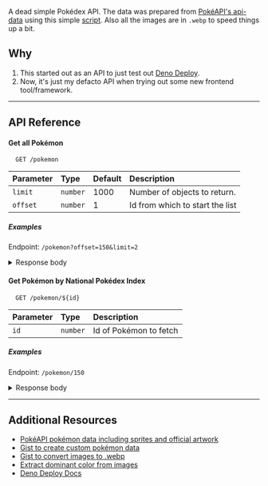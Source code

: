 A dead simple Pokédex API. The data was prepared from [PokéAPI's api-data](https://github.com/PokeAPI/api-data) using this simple [script](https://gist.github.com/anurag-roy/6b39fff1cfe89fcf7132e95b6ac66de1). Also all the images are in `.webp` to speed things up a bit.

## Why

1. This started out as an API to just test out [Deno Deploy](https://deno.com/deploy/).
2. Now, it's just my defacto API when trying out some new frontend tool/framework.

---

## API Reference

#### Get all Pokémon

```http
  GET /pokemon
```

| Parameter | Type     | Default | Description                     |
| :-------- | :------- | :------ | :------------------------------ |
| `limit`   | `number` | 1000    | Number of objects to return.    |
| `offset`  | `number` | 1       | Id from which to start the list |

##### Examples

Endpoint: `/pokemon?offset=150&limit=2`

<details>
  <summary>Response body</summary>
  
  ```json
  {
    "id": 150,
    "name": "Mewtwo",
    "genus": "Genetic Pokémon",
    "description": "It was created by a scientist after years of horrific gene splicing and DNA engineering experiments.",
    "imageUrl": "https://raw.githubusercontent.com/anurag-roy/poke-api/main/assets/images/150.webp",
    "types": [
      "Psychic"
    ],
    "color":"#ded9e3"
  },
  {
    "id": 151,
    "name": "Mew",
    "genus": "New Species Pokémon",
    "description": "So rare that it is still said to be a mirage by many experts. Only a few people have seen it worldwide.",
    "imageUrl": "https://raw.githubusercontent.com/anurag-roy/poke-api/main/assets/images/151.webp",
    "types": [
      "Psychic"
    ],
    "color":"#eec3cd"
  }
  ```
</details>

#### Get Pokémon by National Pokédex Index

```http
  GET /pokemon/${id}
```

| Parameter | Type     | Description            |
| :-------- | :------- | :--------------------- |
| `id`      | `number` | Id of Pokémon to fetch |

##### Examples

Endpoint: `/pokemon/150`

<details>
  <summary>Response body</summary>
  
  ```json
  {
    "id": 150,
    "name": "Mewtwo",
    "genus": "Genetic Pokémon",
    "description": "It was created by a scientist after years of horrific gene splicing and DNA engineering experiments.",
    "imageUrl": "https://raw.githubusercontent.com/anurag-roy/poke-api/main/assets/images/150.webp",
    "types": [
      "Psychic"
    ],
    "abilities": [
      {
        "name": "Pressure",
        "effect": "Moves targetting this Pokémon use one extra PP.  This ability stacks if multiple targets have it.  This ability still affects moves that fail or miss.  This ability does not affect ally moves that target either the entire field or just its side, nor this Pokémon's self-targetted moves; it does, however, affect single-targetted ally moves aimed at this Pokémon, ally moves that target all other Pokémon, and opponents' moves that target the entire field.  If this ability raises a move's PP cost above its remaining PP, it will use all remaining PP.  When this Pokémon enters battle, all participating trainers are notified that it has this ability.  Overworld: If the lead Pokémon has this ability, higher-levelled Pokémon have their encounter rate increased.",
        "description": "Raises foe’s PP usage."
      },
      {
        "name": "Unnerve",
        "effect": "Opposing Pokémon cannot eat held Berries while this Pokémon is in battle.  Affected Pokémon can still use bug bite or pluck to eat a target's Berry.",
        "description": "Makes the foe nervous and unable to eat Berries."
      }
    ],
    "stats": {
      "HP": 106,
      "Attack": 110,
      "Defense": 90,
      "Special Attack": 154,
      "Special Defense": 90,
      "Speed": 130
    },
    "locations": [
      "Cerulean Cave"
    ],
    "color":"#ded9e3"
  }
  ```
</details>

---

## Additional Resources

-   [PokéAPI pokémon data including sprites and official artwork](https://github.com/PokeAPI/api-data)
-   [Gist to create custom pokémon data](https://gist.github.com/anurag-roy/6b39fff1cfe89fcf7132e95b6ac66de1)
-   [Gist to convert images to .webp](https://gist.github.com/anurag-roy/86f312125bf76f0b93c10492c162b26f)
-   [Extract dominant color from images](https://github.com/anurag-roy/get-dominant-color)
-   [Deno Deploy Docs](https://deno.com/deploy/docs/)
